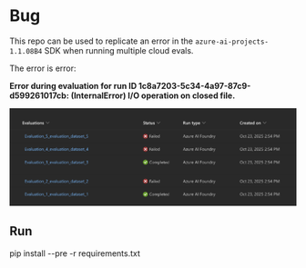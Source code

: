 # Bug

This repo can be used to replicate an error in the `azure-ai-projects-1.1.08B4` SDK when running multiple cloud evals.

The error is error:

**Error during evaluation for run ID 1c8a7203-5c34-4a97-87c9-d599261017cb: (InternalError) I/O operation on closed file.**

![alt text](image.png)

## Run
pip install --pre -r requirements.txt